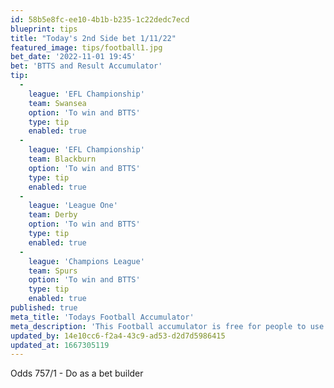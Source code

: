 ```yaml
---
id: 58b5e8fc-ee10-4b1b-b235-1c22dedc7ecd
blueprint: tips
title: "Today's 2nd Side bet 1/11/22"
featured_image: tips/football1.jpg
bet_date: '2022-11-01 19:45'
bet: 'BTTS and Result Accumulator'
tip:
  -
    league: 'EFL Championship'
    team: Swansea
    option: 'To win and BTTS'
    type: tip
    enabled: true
  -
    league: 'EFL Championship'
    team: Blackburn
    option: 'To win and BTTS'
    type: tip
    enabled: true
  -
    league: 'League One'
    team: Derby
    option: 'To win and BTTS'
    type: tip
    enabled: true
  -
    league: 'Champions League'
    team: Spurs
    option: 'To win and BTTS'
    type: tip
    enabled: true
published: true
meta_title: 'Todays Football Accumulator'
meta_description: 'This Football accumulator is free for people to use who are looking for Football tips. UK football tips daily. Lets beat the bookies. Winning Bets'
updated_by: 14e10cc6-f2a4-43c9-ad53-d2d7d5986415
updated_at: 1667305119
---
```

Odds 757/1 - Do as a bet builder